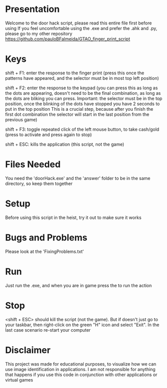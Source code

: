 # Presentation
Welcome to the door hack script, please read this entire file first before using
If you feel uncomfortable using the .exe and prefer the .ahk and .py, please go to my other repository
https://github.com/pauloBFalmeida/GTAO_finger_print_script

# Keys
shift + F1: enter the response to the finger print
(press this once the patterns have appeared, and the selector must be in most top left position)

shift + F2: enter the response to the keypad
(you can press this as long as the dots are appearing, doesn't need to be the final combination, as long as the dots are bliking you can press.
Important: the selector must be in the top position, once the blinking of the dots have stopped you have 2 seconds to put in the top position
This is a crucial step, because after you finish the first dot combination the selector will start in the last position from the previous game)

shift + F3: toggle repeated click of the left mouse button, to take cash/gold
(press to activate and press again to stop)

shift + ESC: kills the application (this script, not the game)

# Files Needed
You need the 'doorHack.exe' and the 'answer' folder to be in the same directory, so keep them together

# Setup 
Before using this script in the heist, try it out to make sure it works

# Bugs and Problems
Please look at the 'FixingProblems.txt'

# Run
Just run the .exe, and when you are in game press the <Keys> to run the action

# Stop
<shift + ESC> should kill the script (not the game).
But if doesn't just go to your taskbar, then right-click on the green "H" icon and select "Exit".
In the last case scenario re-start your computer

# Disclaimer
This project was made for educational purposes, to visualize how we can use image identification in applications.
I am not responsible for anything that happens if you use this code in conjunction with other applications or virtual games